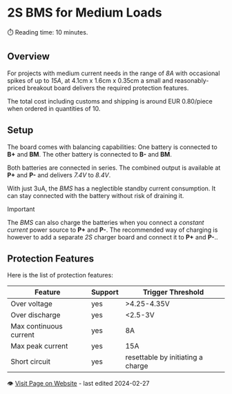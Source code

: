 # 2S BMS for Medium Loads
:stopwatch: Reading time: 10 minutes.

## Overview

For projects with medium current needs in the range of *8A* with occasional spikes of up to *15A*, at 4.1cm x 1.6cm x 0.35cm a small and reasonably-priced breakout board delivers the required protection features. 

The total cost including customs and shipping is around EUR 0.80/piece when ordered in quantities of 10.

## Setup

The board comes with balancing capabilities: One battery is connected to **B+** and **BM**. The other battery is connected to **B-** and **BM**.

Both batteries are connected in series. The combined output is available at **P+** and **P-** and delivers *7.4V* to *8.4V*.

With just 3uA, the *BMS* has a neglectible standby current consumption. It can stay connected with the battery without risk of draining it.

> [!IMPORTANT]  
> The *BMS* can also charge the batteries when you connect a *constant current* power source to **P+** and **P-**. The recommended way of charging is however to add a separate *2S* charger board and connect it to **P+** and **P-**..


## Protection Features

Here is the list of protection features:

| Feature | Support | Trigger Threshold |
| --- | --- | --- |
| Over voltage | yes | >4.25-4.35V |
| Over discharge | yes | <2.5-3V |
| Max continuous current | yes | 8A |
| Max peak current | yes | 15A |
| Short circuit | yes | resettable by initiating a charge |

:eye:&nbsp;[Visit Page on Website](https://powershell.one/doneland_test/components/power/bms/2s/medium?275263020426240854) - last edited 2024-02-27
